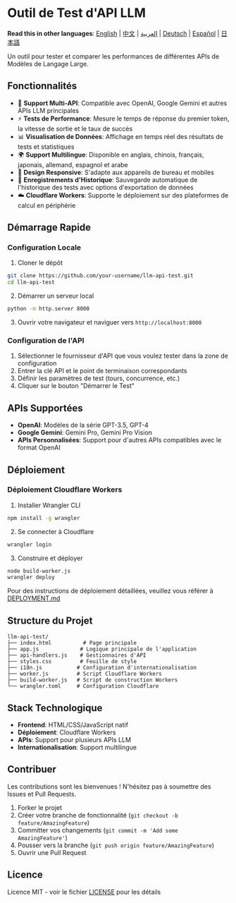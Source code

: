 # Outil de Test d'API LLM

**Read this in other languages**: [English](README.md) | [中文](README_CN.md) | [العربية](README_AR.md) | [Deutsch](README_DE.md) | [Español](README_ES.md) | [日本語](README_JA.md)

Un outil pour tester et comparer les performances de différentes APIs de Modèles de Langage Large.

## Fonctionnalités

- 🚀 **Support Multi-API**: Compatible avec OpenAI, Google Gemini et autres APIs LLM principales
- ⚡ **Tests de Performance**: Mesure le temps de réponse du premier token, la vitesse de sortie et le taux de succès
- 📊 **Visualisation de Données**: Affichage en temps réel des résultats de tests et statistiques
- 🌍 **Support Multilingue**: Disponible en anglais, chinois, français, japonais, allemand, espagnol et arabe
- 📱 **Design Responsive**: S'adapte aux appareils de bureau et mobiles
- 💾 **Enregistrements d'Historique**: Sauvegarde automatique de l'historique des tests avec options d'exportation de données
- ☁️ **Cloudflare Workers**: Supporte le déploiement sur des plateformes de calcul en périphérie

## Démarrage Rapide

### Configuration Locale

1. Cloner le dépôt
```bash
git clone https://github.com/your-username/llm-api-test.git
cd llm-api-test
```

2. Démarrer un serveur local
```bash
python -m http.server 8000
```

3. Ouvrir votre navigateur et naviguer vers `http://localhost:8000`

### Configuration de l'API

1. Sélectionner le fournisseur d'API que vous voulez tester dans la zone de configuration
2. Entrer la clé API et le point de terminaison correspondants
3. Définir les paramètres de test (tours, concurrence, etc.)
4. Cliquer sur le bouton "Démarrer le Test"

## APIs Supportées

- **OpenAI**: Modèles de la série GPT-3.5, GPT-4
- **Google Gemini**: Gemini Pro, Gemini Pro Vision
- **APIs Personnalisées**: Support pour d'autres APIs compatibles avec le format OpenAI

## Déploiement

### Déploiement Cloudflare Workers

1. Installer Wrangler CLI
```bash
npm install -g wrangler
```

2. Se connecter à Cloudflare
```bash
wrangler login
```

3. Construire et déployer
```bash
node build-worker.js
wrangler deploy
```

Pour des instructions de déploiement détaillées, veuillez vous référer à [DEPLOYMENT.md](DEPLOYMENT.md)

## Structure du Projet

```
llm-api-test/
├── index.html          # Page principale
├── app.js             # Logique principale de l'application
├── api-handlers.js    # Gestionnaires d'API
├── styles.css         # Feuille de style
├── i18n.js           # Configuration d'internationalisation
├── worker.js         # Script Cloudflare Workers
├── build-worker.js   # Script de construction Workers
└── wrangler.toml     # Configuration Cloudflare
```

## Stack Technologique

- **Frontend**: HTML/CSS/JavaScript natif
- **Déploiement**: Cloudflare Workers
- **APIs**: Support pour plusieurs APIs LLM
- **Internationalisation**: Support multilingue

## Contribuer

Les contributions sont les bienvenues ! N'hésitez pas à soumettre des Issues et Pull Requests.

1. Forker le projet
2. Créer votre branche de fonctionnalité (`git checkout -b feature/AmazingFeature`)
3. Committer vos changements (`git commit -m 'Add some AmazingFeature'`)
4. Pousser vers la branche (`git push origin feature/AmazingFeature`)
5. Ouvrir une Pull Request

## Licence

Licence MIT - voir le fichier [LICENSE](LICENSE) pour les détails
